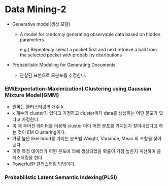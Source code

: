 # Data Mining-2

- Generative model(생성 모델)

  - A model for randomly generating observable data based on hidden parameters

    e.g.) Repeatedly select a pocket first and next retrieve a ball from the selected pocket with probability distributions

- Probabilistic Modeling for Generating Documents

  - 관찰된 표본으로 모분포를 추정한다.

### EM(Expectation-Maximization) Clustering using Gaussian Mixture Model(GMM)

- 원하는 클러스터링의 개수 k
- k 개수의 cluster가 있다고 가정하고 cluster마다 data를 생성하는 어떤 분포가 있다고 가정한다.
- 이 때 주어진 데이터를 이용해 cluster 마다 어떤 분포를 가지는지 찾아내겠다고 하는 것이 EM Clustering이다.
- 가장 높은 likelihood를 가지는 분포별 Weight, Variance, Mean 의 조합을 찾아낸다.
- 이후 특정 데이터가 어떤 분포에 의해 생성되었을 확률이 가장 높은지 계산하여 클러스터링을 한다.
- Powerful한 클러스터링 방법이다.



### Probabilistic Latent Semantic Indexing(PLSI)

 
